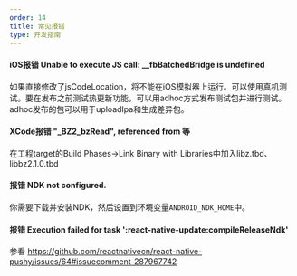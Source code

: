 ```yaml
---
order: 14
title: 常见报错
type: 开发指南
---
```


#### iOS报错 Unable to execute JS call: __fbBatchedBridge is undefined

如果直接修改了jsCodeLocation，将不能在iOS模拟器上运行。可以使用真机测试。要在发布之前测试热更新功能，可以用adhoc方式发布测试包并进行测试。adhoc发布的包可以用于uploadIpa和生成差异包。

#### XCode报错 "_BZ2_bzRead", referenced from 等

在工程target的Build Phases->Link Binary with Libraries中加入libz.tbd、libbz2.1.0.tbd


#### 报错 NDK not configured.

你需要下载并安装NDK，然后设置到环境变量`ANDROID_NDK_HOME`中。

#### 报错 Execution failed for task ':react-native-update:compileReleaseNdk'
参看 https://github.com/reactnativecn/react-native-pushy/issues/64#issuecomment-287967742
